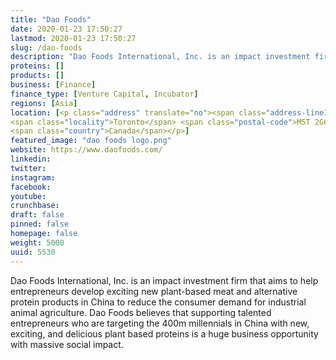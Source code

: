 ```yaml
---
title: "Dao Foods"
date: 2020-01-23 17:50:27
lastmod: 2020-01-23 17:50:27
slug: /dao-foods
description: "Dao Foods International, Inc. is an impact investment firm that aims to help entrepreneurs develop exciting new plant-based meat and alternative protein products in China to reduce the consumer demand for industrial animal agriculture. Dao Foods believes that supporting talented entrepreneurs who are targeting the 400m millennials in China with new, exciting, and delicious plant based proteins is a huge business opportunity with massive social impact."
proteins: []
products: []
business: [Finance]
finance_type: [Venture Capital, Incubator]
regions: [Asia]
location: [<p class="address" translate="no"><span class="address-line1">Spadina Avenue</span><br>
<span class="locality">Toronto</span> <span class="postal-code">M5T 2G6</span><br>
<span class="country">Canada</span></p>]
featured_image: "dao foods logo.png"
website: https://www.daofoods.com/
linkedin: 
twitter: 
instagram: 
facebook: 
youtube: 
crunchbase: 
draft: false
pinned: false
homepage: false
weight: 5000
uuid: 5530
---
```

Dao Foods International, Inc. is an impact investment firm that aims to help entrepreneurs develop exciting new plant-based meat and alternative protein products in China to reduce the consumer demand for industrial animal agriculture. Dao Foods believes that supporting talented entrepreneurs who are targeting the 400m millennials in China with new, exciting, and delicious plant based proteins is a huge business opportunity with massive social impact.
